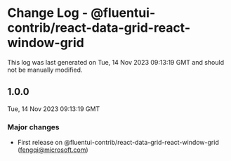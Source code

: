 # Change Log - @fluentui-contrib/react-data-grid-react-window-grid

This log was last generated on Tue, 14 Nov 2023 09:13:19 GMT and should not be manually modified.

<!-- Start content -->

## 1.0.0

Tue, 14 Nov 2023 09:13:19 GMT

### Major changes

- First release on @fluentui-contrib/react-data-grid-react-window-grid (fengqi@microsoft.com)
